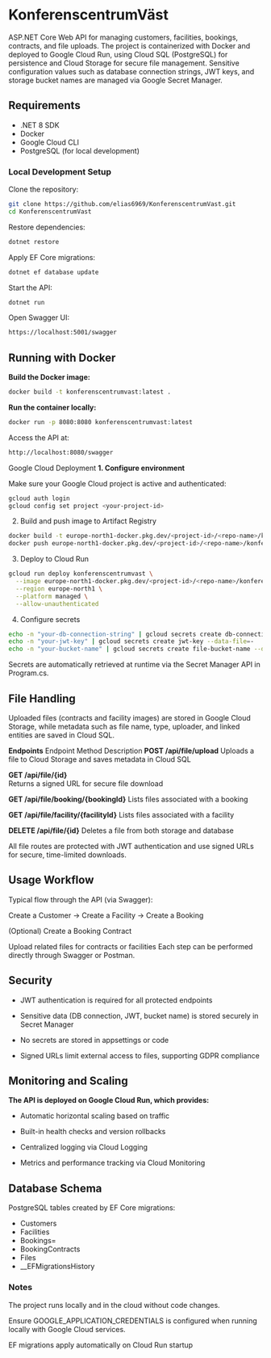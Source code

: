 # KonferenscentrumVäst

ASP.NET Core Web API for managing customers, facilities, bookings, contracts, and file uploads.
The project is containerized with Docker and deployed to Google Cloud Run, using Cloud SQL (PostgreSQL) for persistence and Cloud Storage for secure file management.
Sensitive configuration values such as database connection strings, JWT keys, and storage bucket names are managed via Google Secret Manager.

## Requirements

* .NET 8 SDK
* Docker
* Google Cloud CLI
* PostgreSQL
 (for local development)

### Local Development Setup

Clone the repository:
```bash
git clone https://github.com/elias6969/KonferenscentrumVast.git
cd KonferenscentrumVast
```

Restore dependencies:
```bash
dotnet restore
```

Apply EF Core migrations:
```bash
dotnet ef database update
```

Start the API:
```bash
dotnet run
```

Open Swagger UI:
```bash
https://localhost:5001/swagger
```

## Running with Docker

**Build the Docker image:**
```bash
docker build -t konferenscentrumvast:latest .
```

**Run the container locally:**
```bash
docker run -p 8080:8080 konferenscentrumvast:latest
```

Access the API at:
```bash
http://localhost:8080/swagger
```
Google Cloud Deployment
**1. Configure environment**

Make sure your Google Cloud project is active and authenticated:
```bash
gcloud auth login
gcloud config set project <your-project-id>
```

2. Build and push image to Artifact Registry
```bash
docker build -t europe-north1-docker.pkg.dev/<project-id>/<repo-name>/konferenscentrumvast:latest .
docker push europe-north1-docker.pkg.dev/<project-id>/<repo-name>/konferenscentrumvast:latest
```

3. Deploy to Cloud Run
```bash
gcloud run deploy konferenscentrumvast \
  --image europe-north1-docker.pkg.dev/<project-id>/<repo-name>/konferenscentrumvast:latest \
  --region europe-north1 \
  --platform managed \
  --allow-unauthenticated
```

4. Configure secrets
```bash
echo -n "your-db-connection-string" | gcloud secrets create db-connection-string --data-file=-
echo -n "your-jwt-key" | gcloud secrets create jwt-key --data-file=-
echo -n "your-bucket-name" | gcloud secrets create file-bucket-name --data-file=-
```

Secrets are automatically retrieved at runtime via the Secret Manager API in Program.cs.

## File Handling

Uploaded files (contracts and facility images) are stored in Google Cloud Storage, while metadata such as file name, type, uploader, and linked entities are saved in Cloud SQL.

**Endpoints**
Endpoint	Method	Description
**POST /api/file/upload**
Uploads a file to Cloud Storage and saves metadata in Cloud SQL

**GET /api/file/{id}**	
Returns a signed URL for secure file download

**GET /api/file/booking/{bookingId}**
Lists files associated with a booking

**GET /api/file/facility/{facilityId}**
Lists files associated with a facility

**DELETE /api/file/{id}**
Deletes a file from both storage and database

All file routes are protected with JWT authentication and use signed URLs for secure, time-limited downloads.

## Usage Workflow

Typical flow through the API (via Swagger):

Create a Customer -> Create a Facility -> Create a Booking

(Optional) Create a Booking Contract

Upload related files for contracts or facilities
Each step can be performed directly through Swagger or Postman.

## Security

* JWT authentication is required for all protected endpoints

* Sensitive data (DB connection, JWT, bucket name) is stored securely in Secret Manager

* No secrets are stored in appsettings or code

* Signed URLs limit external access to files, supporting GDPR compliance

## Monitoring and Scaling

**The API is deployed on Google Cloud Run, which provides:**

* Automatic horizontal scaling based on traffic

* Built-in health checks and version rollbacks

* Centralized logging via Cloud Logging

* Metrics and performance tracking via Cloud Monitoring

## Database Schema
PostgreSQL tables created by EF Core migrations:

* Customers
* Facilities
* Bookings=
* BookingContracts
* Files
* __EFMigrationsHistory

### Notes

The project runs locally and in the cloud without code changes.

Ensure GOOGLE_APPLICATION_CREDENTIALS is configured when running locally with Google Cloud services.

EF migrations apply automatically on Cloud Run startup
